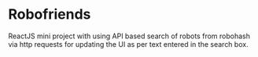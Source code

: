 # Robofriends
ReactJS mini project with using API based search of robots from robohash via http requests for updating the UI as per text entered in the search box.
